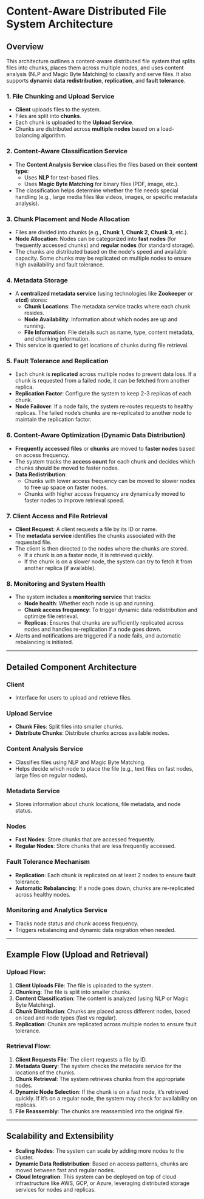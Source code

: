 # Content-Aware Distributed File System Architecture

## Overview

This architecture outlines a content-aware distributed file system that splits files into chunks, places them across multiple nodes, and uses content analysis (NLP and Magic Byte Matching) to classify and serve files. It also supports **dynamic data redistribution**, **replication**, and **fault tolerance**.

### 1. **File Chunking and Upload Service**

- **Client** uploads files to the system.
- Files are split into **chunks**.
- Each chunk is uploaded to the **Upload Service**.
- Chunks are distributed across **multiple nodes** based on a load-balancing algorithm.

### 2. **Content-Aware Classification Service**

- The **Content Analysis Service** classifies the files based on their **content type**:
    - Uses **NLP** for text-based files.
    - Uses **Magic Byte Matching** for binary files (PDF, image, etc.).
- The classification helps determine whether the file needs special handling (e.g., large media files like videos, images, or specific metadata analysis).

### 3. **Chunk Placement and Node Allocation**

- Files are divided into chunks (e.g., **Chunk 1**, **Chunk 2**, **Chunk 3**, etc.).
- **Node Allocation**: Nodes can be categorized into **fast nodes** (for frequently accessed chunks) and **regular nodes** (for standard storage).
- The chunks are distributed based on the node's speed and available capacity. Some chunks may be replicated on multiple nodes to ensure high availability and fault tolerance.

### 4. **Metadata Storage**

- A **centralized metadata service** (using technologies like **Zookeeper** or **etcd**) stores:
    - **Chunk Locations**: The metadata service tracks where each chunk resides.
    - **Node Availability**: Information about which nodes are up and running.
    - **File Information**: File details such as name, type, content metadata, and chunking information.
- This service is queried to get locations of chunks during file retrieval.

### 5. **Fault Tolerance and Replication**

- Each chunk is **replicated** across multiple nodes to prevent data loss. If a chunk is requested from a failed node, it can be fetched from another replica.
- **Replication Factor**: Configure the system to keep 2-3 replicas of each chunk.
- **Node Failover**: If a node fails, the system re-routes requests to healthy replicas. The failed node’s chunks are re-replicated to another node to maintain the replication factor.

### 6. **Content-Aware Optimization (Dynamic Data Distribution)**

- **Frequently accessed files** or **chunks** are moved to **faster nodes** based on access frequency.
- The system tracks the **access count** for each chunk and decides which chunks should be moved to faster nodes.
- **Data Redistribution**:
    - Chunks with lower access frequency can be moved to slower nodes to free up space on faster nodes.
    - Chunks with higher access frequency are dynamically moved to faster nodes to improve retrieval speed.

### 7. **Client Access and File Retrieval**

- **Client Request**: A client requests a file by its ID or name.
- The **metadata service** identifies the chunks associated with the requested file.
- The client is then directed to the nodes where the chunks are stored.
    - If a chunk is on a faster node, it is retrieved quickly.
    - If the chunk is on a slower node, the system can try to fetch it from another replica (if available).

### 8. **Monitoring and System Health**

- The system includes a **monitoring service** that tracks:
    - **Node health**: Whether each node is up and running.
    - **Chunk access frequency**: To trigger dynamic data redistribution and optimize file retrieval.
    - **Replicas**: Ensures that chunks are sufficiently replicated across nodes and handles re-replication if a node goes down.
- Alerts and notifications are triggered if a node fails, and automatic rebalancing is initiated.

---

## Detailed Component Architecture

### **Client**
- Interface for users to upload and retrieve files.

### **Upload Service**
- **Chunk Files**: Split files into smaller chunks.
- **Distribute Chunks**: Distribute chunks across available nodes.
  
### **Content Analysis Service**
- Classifies files using NLP and Magic Byte Matching.
- Helps decide which node to place the file (e.g., text files on fast nodes, large files on regular nodes).

### **Metadata Service**
- Stores information about chunk locations, file metadata, and node status.

### **Nodes**
- **Fast Nodes**: Store chunks that are accessed frequently.
- **Regular Nodes**: Store chunks that are less frequently accessed.

### **Fault Tolerance Mechanism**
- **Replication**: Each chunk is replicated on at least 2 nodes to ensure fault tolerance.
- **Automatic Rebalancing**: If a node goes down, chunks are re-replicated across healthy nodes.
  
### **Monitoring and Analytics Service**
- Tracks node status and chunk access frequency.
- Triggers rebalancing and dynamic data migration when needed.

---

## Example Flow (Upload and Retrieval)

### Upload Flow:
1. **Client Uploads File**: The file is uploaded to the system.
2. **Chunking**: The file is split into smaller chunks.
3. **Content Classification**: The content is analyzed (using NLP or Magic Byte Matching).
4. **Chunk Distribution**: Chunks are placed across different nodes, based on load and node types (fast vs regular).
5. **Replication**: Chunks are replicated across multiple nodes to ensure fault tolerance.

### Retrieval Flow:
1. **Client Requests File**: The client requests a file by ID.
2. **Metadata Query**: The system checks the metadata service for the locations of the chunks.
3. **Chunk Retrieval**: The system retrieves chunks from the appropriate nodes.
4. **Dynamic Node Selection**: If the chunk is on a fast node, it’s retrieved quickly. If it’s on a regular node, the system may check for availability on replicas.
5. **File Reassembly**: The chunks are reassembled into the original file.

---

## Scalability and Extensibility

- **Scaling Nodes**: The system can scale by adding more nodes to the cluster.
- **Dynamic Data Redistribution**: Based on access patterns, chunks are moved between fast and regular nodes.
- **Cloud Integration**: This system can be deployed on top of cloud infrastructure like AWS, GCP, or Azure, leveraging distributed storage services for nodes and replicas.

